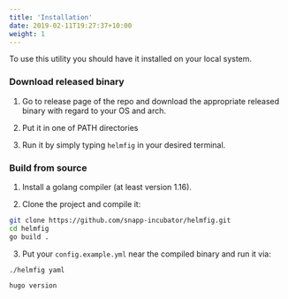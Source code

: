 ```yaml
---
title: 'Installation'
date: 2019-02-11T19:27:37+10:00
weight: 1
---
```


To use this utility you should have it installed on your local system.

### Download released binary

1. Go to release page of the repo and download the appropriate released binary with regard to your OS and arch.

2. Put it in one of PATH directories

3. Run it by simply typing `helmfig` in your desired terminal.

### Build from source

1. Install a golang compiler (at least version 1.16).

2. Clone the project and compile it:

```bash
git clone https://github.com/snapp-incubator/helmfig.git
cd helmfig
go build .
```

3. Put your ```config.example.yml``` near the compiled binary and run it via:

```bash
./helmfig yaml
```

```
hugo version
```
